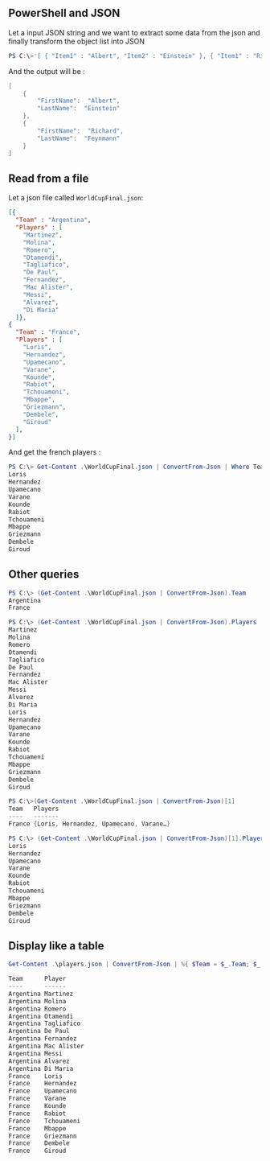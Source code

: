 ## PowerShell and JSON

Let a input JSON string and we want to extract some data from the json and finally transform the object list into JSON

```ps1
PS C:\>'[ { "Item1" : "Albert", "Item2" : "Einstein" }, { "Item1" : "Richard", "Item2" : "Feynmann" } ]' | ConvertFrom-Json | %{ return $_; }  | %{ return [pscustomobject] @{ FirstName = $_.Item1; LastName = $_.Item2; } } | ConvertTo-Json
```

And the output will be :

```ps1
[
    {
        "FirstName":  "Albert",
        "LastName":  "Einstein"
    },
    {
        "FirstName":  "Richard",
        "LastName":  "Feynmann"
    }
]
```

## Read from a file

Let a json file called ```WorldCupFinal.json```:

```json
[{
  "Team" : "Argentina",
  "Players" : [
    "Martinez",
    "Molina",
    "Romero",
    "Otamendi",
    "Tagliafico",
    "De Paul",
    "Fernandez",
    "Mac Alister",
    "Messi",
    "Alvarez",
    "Di Maria" 
  ]},
{
  "Team" : "France",
  "Players" : [
    "Loris",
    "Hernandez",
    "Upamecano",
    "Varane",
    "Kounde",
    "Rabiot",
    "Tchouameni",
    "Mbappe",
    "Griezmann",
    "Dembele",
    "Giroud"
  ],  
}]
```

And get the french players : 

```ps1
PS C:\> Get-Content .\WorldCupFinal.json | ConvertFrom-Json | Where Team -eq "France" | %{ return $_.Players; }
Loris
Hernandez
Upamecano
Varane
Kounde
Rabiot
Tchouameni
Mbappe
Griezmann
Dembele
Giroud
```

## Other queries

```ps1
PS C:\> (Get-Content .\WorldCupFinal.json | ConvertFrom-Json).Team
Argentina
France
```

```ps1
PS C:\> (Get-Content .\WorldCupFinal.json | ConvertFrom-Json).Players
Martinez
Molina
Romero
Otamendi
Tagliafico
De Paul
Fernandez
Mac Alister
Messi
Alvarez
Di Maria
Loris
Hernandez
Upamecano
Varane
Kounde
Rabiot
Tchouameni
Mbappe
Griezmann
Dembele
Giroud
```

```ps1
PS C:\>(Get-Content .\WorldCupFinal.json | ConvertFrom-Json)[1]
Team   Players
----   -------
France {Loris, Hernandez, Upamecano, Varane…}
```

```ps1
PS C:\> (Get-Content .\WorldCupFinal.json | ConvertFrom-Json)[1].Players
Loris
Hernandez
Upamecano
Varane
Kounde
Rabiot
Tchouameni
Mbappe
Griezmann
Dembele
Giroud
```

## Display like a table

```ps1
Get-Content .\players.json | ConvertFrom-Json | %{ $Team = $_.Team; $_.Players | %{ return [pscustomobject] @{ Team = $Team; Player = $_ } } }
```

```ps1
Team      Player
----      ------
Argentina Martinez
Argentina Molina
Argentina Romero
Argentina Otamendi
Argentina Tagliafico
Argentina De Paul
Argentina Fernandez
Argentina Mac Alister
Argentina Messi
Argentina Alvarez
Argentina Di Maria
France    Loris
France    Hernandez
France    Upamecano
France    Varane
France    Kounde
France    Rabiot
France    Tchouameni
France    Mbappe
France    Griezmann
France    Dembele
France    Giroud
```






